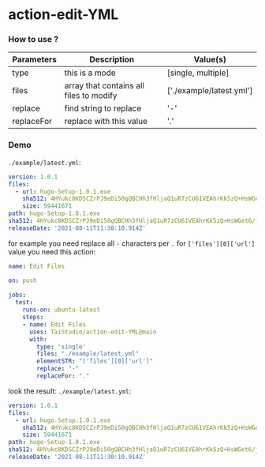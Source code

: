 # action-edit-YML

### How to use ?

| Parameters | Description | Value(s) |
| ----------- | ----------- | ----------- |
| type | this is a mode | [single, multiple] |
| files | array that contains all files to modify | ['./example/latest.yml']
| replace | find string to replace | '-' |
| replaceFor | replace with this value | '.' |

### Demo

```./example/latest.yml```:
```yml
version: 1.0.1
files:
  - url: hugo-Setup-1.0.1.exe
    sha512: 4HYukc8KDSCZrPJ9eDi50gQBCHh3fHljaQ1uR7zCU61VEAhrKk5zQ+HsWGet6/jmH8fVE9SYRAZeDU1m8OMeBA==
    size: 59441671
path: hugo-Setup-1.0.1.exe
sha512: 4HYukc8KDSCZrPJ9eDi50gQBCHh3fHljaQ1uR7zCU61VEAhrKk5zQ+HsWGet6/jmH8fVE9SYRAZeDU1m8OMeBA==
releaseDate: '2021-08-11T11:30:10.914Z'
```
for example you need replace all ``-`` characters per ``.`` for ``['files'][0]['url']`` value you need this action:
```yml
name: Edit Files

on: push
    
jobs:
  test:
    runs-on: ubuntu-latest
    steps:
    - name: Edit Files
      uses: TaiStudio/action-edit-YML@main
      with:
        type: 'single'
        files: "./example/latest.yml"
        elementSTR: "['files'][0]['url']"
        replace: "-"
        replaceFor: "."
```
look the result:
```./example/latest.yml```:
```yml
version: 1.0.1
files:
  - url: hugo.Setup.1.0.1.exe
    sha512: 4HYukc8KDSCZrPJ9eDi50gQBCHh3fHljaQ1uR7zCU61VEAhrKk5zQ+HsWGet6/jmH8fVE9SYRAZeDU1m8OMeBA==
    size: 59441671
path: hugo-Setup-1.0.1.exe
sha512: 4HYukc8KDSCZrPJ9eDi50gQBCHh3fHljaQ1uR7zCU61VEAhrKk5zQ+HsWGet6/jmH8fVE9SYRAZeDU1m8OMeBA==
releaseDate: '2021-08-11T11:30:10.914Z'
```